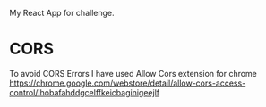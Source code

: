 
My React App for challenge.



# CORS 
To avoid CORS Errors I have used  Allow Cors extension for chrome
https://chrome.google.com/webstore/detail/allow-cors-access-control/lhobafahddgcelffkeicbaginigeejlf


